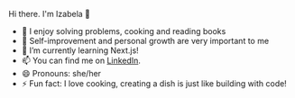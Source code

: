  Hi there. I'm Izabela 👋


- 🔭 I enjoy solving problems, cooking and reading books 
- 🌱 Self-improvement and personal growth are very important to me 
- 🤔 I’m currently learning Next.js!
- 📫 You can find me on [LinkedIn](https://www.linkedin.com/in/izabela-oska-3b59b191/). 
- 😄 Pronouns: she/her
- ⚡ Fun fact: I love cooking, creating a dish is just like building with code!

